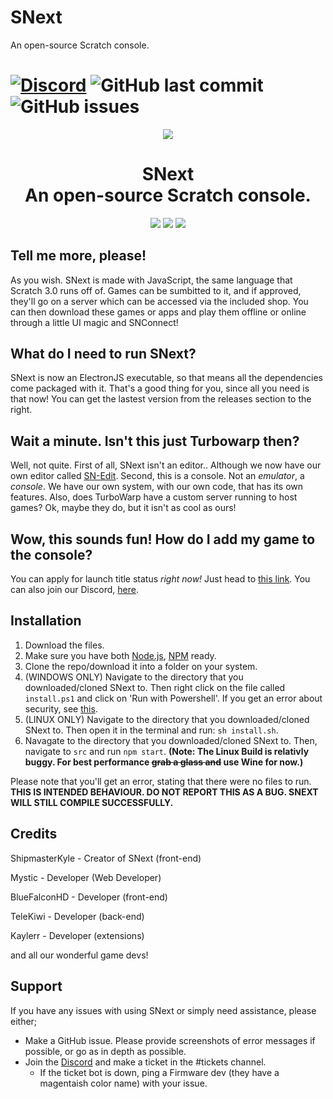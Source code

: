 # SNext

An open-source Scratch console.

[![Discord](https://img.shields.io/discord/839159549260333117?color=7289da&label=SNext&logo=Snext)](https://discord.gg/XU4zK5jjMc)
![GitHub last commit](https://img.shields.io/github/last-commit/cube-enix/snext)
![GitHub issues](https://img.shields.io/github/issues/cube-enix/snext)
=======
<p align="center">
  <img src="https://i.imgur.com/i5CgPuX.png">
</p>

<h1 align="center">SNext<br>An open-source Scratch console.</h1>

<!-- Shields -->
<p align="center">
  <img src="https://img.shields.io/discord/839159549260333117?color=7289da&label=SNext&logo=Snext" href="https://discord.gg/XU4zK5jjMc">
  <img src="https://img.shields.io/github/last-commit/cube-enix/snext" href="https://github.com/Cube-Enix/SNext/commits/main">
  <img src="https://img.shields.io/github/issues/cube-enix/snext" href="https://github.com/Cube-Enix/SNext/issues">
</p>

## Tell me more, please!

As you wish. SNext is made with JavaScript, the same language that Scratch 3.0 runs off of. Games can be sumbitted to it, and if approved, they'll go on a server which can be accessed via the included shop. You can then download these games or apps and play them offline or online through a little UI magic and SNConnect!

## What do I need to run SNext?

SNext is now an ElectronJS executable, so that means all the dependencies come packaged with it. That's a good thing for you, since all you need is that now! You can get the lastest version from the releases section to the right.

## Wait a minute. Isn't this just Turbowarp then?

Well, not quite. First of all, SNext isn't an editor.. Although we now have our own editor called [SN-Edit](https://cube-enix.github.io/sn-edit/). Second, this is a console. Not an *emulator*, a *console*. We have our own system, with our own code, that has its own features. Also, does TurboWarp have a custom server running to host games? Ok, maybe they do, but it isn't as cool as ours!

## Wow, this sounds fun! How do I add my game to the console?

You can apply for launch title status *right now!* Just head to [this link](https://forms.gle/Rbt1ELbr8HPgEh2q9). You can also join our Discord, [here](https://discord.gg/mqGKmRw9MY).

## Installation

1. Download the files.
2. Make sure you have both [Node.js](https://nodejs.org/en/download/), [NPM](https://docs.npmjs.com/downloading-and-installing-node-js-and-npm) ready.
3. Clone the repo/download it into a folder on your system.
4. (WINDOWS ONLY)  Navigate to the directory that you downloaded/cloned SNext to. Then right click on the file called `install.ps1` and click on 'Run with Powershell'. If you get an error about security, see [this](https://www.danielengberg.com/powershell-check-execution-policy/).
4. (LINUX ONLY) Navigate to the directory that you downloaded/cloned SNext to. Then open it in the terminal and run: `sh install.sh`.
5. Navagate to the directory that you downloaded/cloned SNext to. Then, navigate to `src` and run `npm start`.
**(Note: The Linux Build is relativly buggy. For best performance ~~grab a glass and~~ use Wine for now.)**

Please note that you'll get an error, stating that there were no files to run. **THIS IS INTENDED BEHAVIOUR. DO NOT REPORT THIS AS A BUG. SNEXT  WILL STILL COMPILE SUCCESSFULLY.**

## Credits

ShipmasterKyle - Creator of SNext (front-end)

Mystic - Developer (Web Developer)

BlueFalconHD - Developer (front-end)

TeleKiwi - Developer (back-end)

Kaylerr - Developer (extensions)

and all our wonderful game devs!

## Support

If you have any issues with using SNext or simply need assistance, please either;

- Make a GitHub issue. Please provide screenshots of error messages if possible, or go as in depth as possible.
- Join the [Discord](https://discord.gg/mqGKmRw9MY) and make a ticket in the #tickets channel.
  - If the ticket bot is down, ping a Firmware dev (they have a magentaish color name) with your issue.
